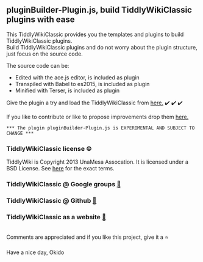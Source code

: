 ## pluginBuilder-Plugin.js, build TiddlyWikiClassic plugins with ease

This TiddlyWikiClassic provides you the templates and plugins to build TiddlyWikiClassic plugins.\
Build TiddlyWikiClassic plugins and do not worry about the plugin structure, just focus on the source code.

The source code can be:
- Edited with the ace.js editor, is included as plugin
- Transpiled with Babel to es2015, is included as plugin
- Minified with Terser, is included as plugin

Give the plugin a try and load the TiddlyWikiClassic from [here.](https://qbroker.github.io/pluginBuilder/index.html) :heavy_check_mark: :heavy_check_mark: :heavy_check_mark:

If you like to contribute or like to propose improvements drop them [here.](https://groups.google.com/g/tiddlywikiclassic)

```
*** The plugin pluginBuilder-Plugin.js is EXPERIMENTAL AND SUBJECT TO CHANGE ***
```
### TiddlyWikiClassic license :copyright:
TiddlyWiki is Copyright 2013 UnaMesa Assocation.
It is licensed under a BSD License. See [here](https://github.com/TiddlyWiki/TiddlyWikiClassic/blob/master/html/copyright.txt) for the exact terms.

### TiddlyWikiClassic @ Google groups [:link:](https://groups.google.com/forum/#!forum/tiddlywikiclassic)
### TiddlyWikiClassic @ Github [:link:](https://github.com/TiddlyWiki/TiddlyWikiClassic)
### TiddlyWikiClassic as a website [:link:](https://classic.tiddlywiki.com/)
\
Comments are appreciated and if you like this project, give it a :star:
\
\
Have a nice day, Okido

